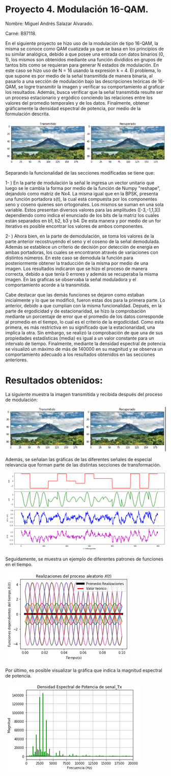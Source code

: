 # Proyecto 4. Modulación 16-QAM. 

Nombre: Miguel Andrés Salazar Alvarado. 

Carné: B97118.

En el siguiente proyecto se hizo uso de la modulación de tipo 16-QAM, la misma se conoce como QAM cuatizada ya que se basa en los principios de su similar analógica, debido a que 
posee una entrada con datos binarios (0, 1), los mismos son obtenidos mediante una función divididos en grupos de tantos bits como se requieran para generar N estados de modulación.
En este caso se hizo uso de N = 16 usando la expresión k = 4. El problema, lo que supone es por medio de la señal transmitida de manera binaria, al pasarlo a una sección de modulación
bajo las descripciones teóricas de 16-QAM, se logre transmitir la imagen y verificar su comportamiento al graficar los resultados. Además, busca verificar que la señal transmitida resulte ser un proceso
estacionario y ergódico conciendo las relaciones entre los valores del promedio temporales y de los datos. Finalmente, obtener gráficamente la densidad espectral de potencia, por 
medio de la formulación descrita. 

![alt text](https://github.com/MiguelS1501/Proyecto4/blob/main/arenal.png)

Separando la funcionalidad de las secciones modificadas se tiene que: 

1- ) En la parte de modulación la señal le ingresa un vector unitario que luego se le cambia la forma por medio de la función de Numpy "reshape", dejandolo como matriz de Nx4. 
La misma igual que en la BPSK, presenta una función portadora s(t), la cual está compuesta por los componentes seno y coseno quienes son ortogonales. Los mismos se suman en una
sola variable. Estos presentan diversos valores para las amplitudes ([-3,-1,1,3]) dependiendo como indica el enunciado de los bits de la matriz los cuales están separados en b1, 
b2, b3 y b4. De esta manera y por medio de un for iterativo es posible encontrar los valores de ambos componentes. 

2- ) Ahora bien, en la parte de demodulación, se toma los valores de la parte anterior recostruyendo el seno y el coseno de la señal demodulada. Además se establece un criterio de
decisión por detección de energía en ambas portadoras, los cuales se encontraron através de variaciones con distintos números. En este caso se demodula la función para posteriormente
obtener la traducción de la misma por medio de una imagen. Los resultados indicaron que se hizo el proceso de manera correcta, debido a que tenía 0 errores y además se recuperaba 
la misma imagen. En las graficas se observaba la señal moduladora y el comportamiento acorde a la transmitida. 

Cabe destacar que las demás funciones se dejaron como estaban inicialmente y lo que se modificó, fueron estas dos para la primera parte. Lo anterior, debido a que cumplian con la 
misma funcionalidad. Depués, en la parte de ergodicidad y de estacionaridad, se hizo la comprobación mediante un porcentaje de error que el promedio de los datos corresponde 
al promedio en el tiempo, lo cual es el criterio de la ergodicidad. Como esta primera, es más restrictiva en su significado que la estacionaridad, una implica la otra. Sin embargo, 
se realizó la comprobación de que una de sus propiedades estadísticas (media) es igual a un valor constante para un intervalo de tiempo. Finalmente, mediante la densidad espectral de
potencia se visualizó un máximo de más de 140000 en su magnitud y se observa un comportamiento adecuado a los resultados obtenidos en las secciones anteriores. 

# Resultados obtenidos:

La siguiente muestra la imagen transmitida y recibida después del proceso de modulación:

![alt text](https://github.com/MiguelS1501/Proyecto4/blob/main/Recibida-Transmitida.JPG)

Además, se señalan las gráficas de las diferentes señales de especial relevancia que forman parte de las distintas secciones de transformación.

![alt text](https://github.com/MiguelS1501/Proyecto4/blob/main/grafica.png)

Seguidamente, se muestra un ejemplo de diferentes patrones de funciones en el tiempo. 

![alt text](https://github.com/MiguelS1501/Proyecto4/blob/main/ergodicidad.png)

Por último, es posible visualizar la gráfica que indica la magnitud espectral de potencia.

![alt text](https://github.com/MiguelS1501/Proyecto4/blob/main/potencia.png)


